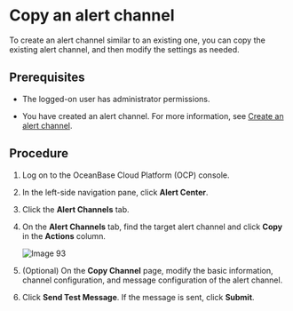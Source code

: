 # Copy an alert channel

To create an alert channel similar to an existing one, you can copy the existing alert channel, and then modify the settings as needed. 

## Prerequisites

* The logged-on user has administrator permissions. 

* You have created an alert channel. For more information, see [Create an alert channel](../500.manage-alert-channels/100.create-an-alert-channel.md). 

## Procedure

1. Log on to the OceanBase Cloud Platform (OCP) console. 

2. In the left-side navigation pane, click **Alert Center**. 

3. Click the **Alert Channels** tab. 

4. On the **Alert Channels** tab, find the target alert channel and click **Copy** in the **Actions** column. 

   ![Image 93](https://obbusiness-private.oss-cn-shanghai.aliyuncs.com/doc/img/ocp/422-en/copy-alert-channel-1.png)

6. (Optional) On the **Copy Channel** page, modify the basic information, channel configuration, and message configuration of the alert channel. 

7. Click **Send Test Message**. If the message is sent, click **Submit**. 
